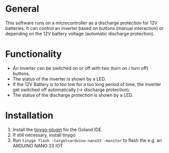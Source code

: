 # General
This software runs on a microcontroller as a discharge protection for 12V batteries.
It can control an inverter based on buttons (manual interaction) or depending on the 12V battery voltage 
(automatic discharge protection).

# Functionality
- An inverter can be switched on or off with two (turn on / turn off) buttons.
- The status of the inverter is shown by a LED.  
- If the 12V Battery is to too low for a too long period of time, the inverter get switched off automatically 
(-> discharge protection).
- The status of the discharge protection is shown by a LED. 

# Installation
1. Install the [tinygo-plugin](https://plugins.jetbrains.com/plugin/16915-tinygo) for the Goland IDE.
2. If still necessary, install tinygo
3. Run `tinygo flash -target=arduino-nano33 -monitor` to flash the e.g. an ARDUINO NANO 33 IOT